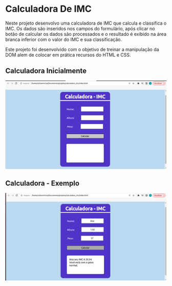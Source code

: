 # Calculadora De IMC
<p>
  Neste projeto desenvolvo uma calculadora de IMC que calcula e classifica o IMC.  Os dados são inseridos nos campos do formulário, após clicar no botão de calcular os dados são processados e o resultado é exibido na área branca inferior com o valor do IMC e sua classificação. 
</p>

<p>
	Este projeto foi desenvolvido com o objetivo de treinar a manipulação da DOM alem de colocar em prática recursos do HTML e CSS. 
</p>

## Calculadora Inicialmente
<p>
  <img src = "https://github.com/CarlosVinicios99/Calculadora-de-IMC/blob/main/imagens/calculadora-imc.jpg?raw=true" alt = "Calculadora Inicialmente"
</p>
<br>

## Calculadora - Exemplo 
<p>
  <img src = "https://github.com/CarlosVinicios99/Calculadora-de-IMC/blob/main/imagens/calculadora-imc-preenchida.jpg?raw=true" alt = "Calculadora exibindo resultados"
</p>
<br>
